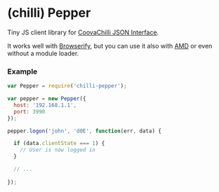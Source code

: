 (chilli) Pepper
==============

Tiny JS client library for [CoovaChilli JSON Interface](http://coova.org/CoovaChilli/JSON). 

It works well with [Browserify](http://browserify.org), but you can use it also with [AMD](http://requirejs.org/docs/whyamd.html#amd) or even without a module loader.

### Example

```js
var Pepper = require('chilli-pepper');

var pepper = new Pepper({
  host: '192.168.1.1',
  port: 3990
});

pepper.logon('john', 'd0E', function(err, data) {

  if (data.clientState === 1) {
    // User is now logged in
  }

  // ...
  
});
```



